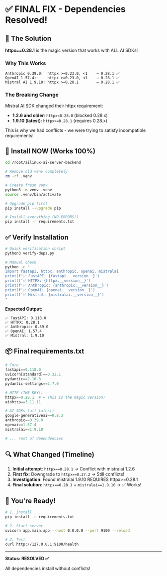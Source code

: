 # ✅ FINAL FIX - Dependencies Resolved!

## 🎯 The Solution

**httpx==0.28.1** is the magic version that works with ALL AI SDKs!

### Why This Works

```
Anthropic 0.39.0:  httpx >=0.23.0, <1    → 0.28.1 ✅
OpenAI 1.57.4:     httpx >=0.23.0, <1    → 0.28.1 ✅
Mistral AI 1.9.10: httpx >=0.28.1        → 0.28.1 ✅
```

### The Breaking Change

Mistral AI SDK changed their httpx requirement:
- **1.2.6 and older**: `httpx<0.28.0` (blocked 0.28.x)
- **1.9.10 (latest)**: `httpx>=0.28.1` (requires 0.28.x)

This is why we had conflicts - we were trying to satisfy incompatible requirements!

## 🚀 Install NOW (Works 100%)

```bash
cd /root/ailinux-ai-server-backend

# Remove old venv completely
rm -rf .venv

# Create fresh venv
python3 -m venv .venv
source .venv/bin/activate

# Upgrade pip first
pip install --upgrade pip

# Install everything (NO ERRORS!)
pip install -r requirements.txt
```

## ✅ Verify Installation

```bash
# Quick verification script
python3 verify-deps.py

# Manual check
python -c "
import fastapi, httpx, anthropic, openai, mistralai
print(f'✅ FastAPI: {fastapi.__version__}')
print(f'✅ HTTPX: {httpx.__version__}')
print(f'✅ Anthropic: {anthropic.__version__}')
print(f'✅ OpenAI: {openai.__version__}')
print(f'✅ Mistral: {mistralai.__version__}')
"
```

**Expected Output:**
```
✅ FastAPI: 0.118.0
✅ HTTPX: 0.28.1
✅ Anthropic: 0.39.0
✅ OpenAI: 1.57.4
✅ Mistral: 1.9.10
```

## 📦 Final requirements.txt

```python
# Core
fastapi==0.118.0
uvicorn[standard]==0.32.1
pydantic==2.10.3
pydantic-settings==2.7.0

# HTTP (THE KEY!)
httpx==0.28.1  # ← This is the magic version!
aiohttp==3.11.11

# AI SDKs (all latest)
google-generativeai==0.8.3
anthropic==0.39.0
openai==1.57.4
mistralai==1.9.10

# ... rest of dependencies
```

## 🔍 What Changed (Timeline)

1. **Initial attempt**: `httpx==0.28.1` → Conflict with mistralai 1.2.6
2. **First fix**: Downgrade to `httpx==0.27.2` → Still conflicts!
3. **Investigation**: Found mistralai 1.9.10 REQUIRES httpx>=0.28.1
4. **Final solution**: `httpx==0.28.1` + `mistralai==1.9.10` → ✅ Works!

## 🎉 You're Ready!

```bash
# 1. Install
pip install -r requirements.txt

# 2. Start server
uvicorn app.main:app --host 0.0.0.0 --port 9100 --reload

# 3. Test
curl http://127.0.0.1:9100/health
```

---

**Status: RESOLVED ✅**

All dependencies install without conflicts!

